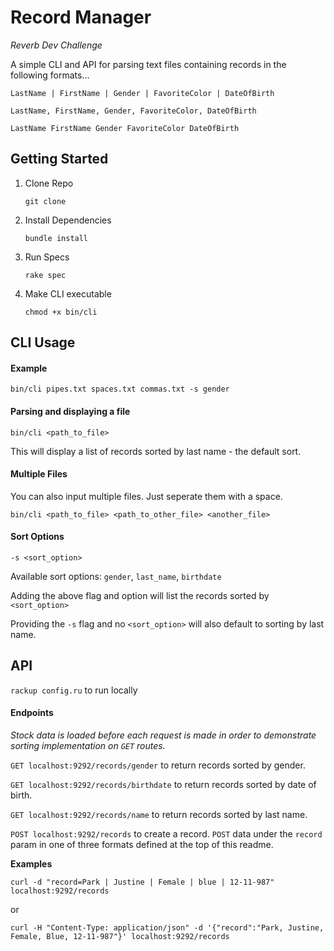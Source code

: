 Record Manager
================

_Reverb Dev Challenge_

A simple CLI and API for parsing text files containing records in the following formats...

`LastName | FirstName | Gender | FavoriteColor | DateOfBirth`

`LastName, FirstName, Gender, FavoriteColor, DateOfBirth`

`LastName FirstName Gender FavoriteColor DateOfBirth`

## Getting Started

1. Clone Repo
	
	`git clone`

2. Install Dependencies	
	
	`bundle install`
	
3. Run Specs
	
	`rake spec`

4. Make CLI executable
	
	`chmod +x bin/cli`

## CLI Usage

#### Example

`bin/cli pipes.txt spaces.txt commas.txt -s gender`

#### Parsing and displaying a file

`bin/cli <path_to_file>`

This will display a list of records sorted by last name - the default sort.

#### Multiple Files

You can also input multiple files. Just seperate them with a space.

`bin/cli <path_to_file> <path_to_other_file> <another_file>`

#### Sort Options

`-s <sort_option>`

Available sort options: `gender`, `last_name`, `birthdate`

Adding the above flag and option will list the records sorted by `<sort_option>`

Providing the `-s` flag and no `<sort_option>` will also default to sorting by last name.

## API 

`rackup config.ru` to run locally

#### Endpoints

_Stock data is loaded before each request is made in order to demonstrate sorting implementation on `GET` routes._

`GET localhost:9292/records/gender` to return records sorted by gender.

`GET localhost:9292/records/birthdate` to return records sorted by date of birth.

`GET localhost:9292/records/name` to return records sorted by last name.
 
`POST localhost:9292/records` to create a record. `POST` data under the `record` param in one of three formats defined at the top of this readme.

__Examples__

`curl -d "record=Park | Justine | Female | blue | 12-11-987" localhost:9292/records`

or

`curl -H "Content-Type: application/json" -d '{"record":"Park, Justine, Female, Blue, 12-11-987"}' localhost:9292/records`


